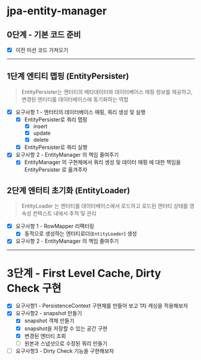 # jpa-entity-manager


## 0단계 - 기본 코드 준비

- [X] 이전 미션 코드 가져오기

--- 
## 1단계 엔티티 맵핑 (EntityPersister)
> EntityPersister는 엔터티의 메타데이터와 데이터베이스 매핑 정보를 제공하고, 변경된 엔터티를 데이터베이스에 동기화하는 역할

- [X] 요구사항 1 - 엔터티의 데이터베이스 매핑, 쿼리 생성 및 실행
  - [X] EntityPersister로 쿼리 맵핑 
    - [X] insert
    - [X] update
    - [X] delete
  - [X] EntityPersister로 쿼리 실행
- [X] 요구사항 2 - EntityManager 의 책임 줄여주기
  - [X] EntityManager 의 구현체에서 쿼리 생성 및 데이터 매핑 에 대한 책임을 EntityPersister 로 옮겨주자

## 2단계 엔터티 초기화 (EntityLoader)
> EntityLoader 는 엔터티를 데이터베이스에서 로드하고 로드된 엔터티 상태를 영속성 컨텍스트 내에서 추적 및 관리

- [X] 요구사항 1 - RowMapper 리팩터링
  -  [X] 동적으로 생성하는 엔터티로더(`EntityLoader`) 생성
- [X] 요구사항 2 - EntityManager 의 책임 줄여주기

---
# 3단계 - First Level Cache, Dirty Check 구현 
 - [X] 요구사항1 - PersistenceContext 구현체를 만들어 보고 1차 캐싱을 적용해보자
 - [X] 요구사항2 - snapshot 만들기
   - [X] snapshot 객체 만들기 
   - [X] snapshot을 저장할 수 있는 공간 구현 
   - [X] 변경된 엔터티 조회
   - [ ] 원본과 스냅샷으로 수정된 쿼리 만들기 
 - [ ] 요구사항3 - Dirty Check 기능을 구현해보자 
